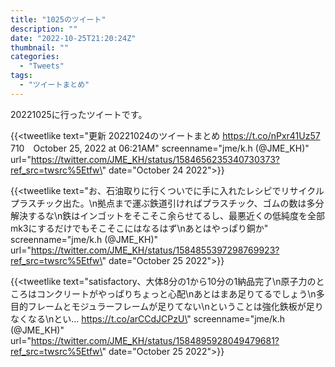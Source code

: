 ```yaml
---
title: "1025のツイート"
description: ""
date: "2022-10-25T21:20:24Z"
thumbnail: ""
categories:
  - "Tweets"
tags:
  - "ツイートまとめ"
---
```

20221025に行ったツイートです。
<!--more-->
{{<tweetlike text=\"更新 20221024のツイートまとめ https://t.co/nPxr41Uz57 710　October 25, 2022 at 06:21AM\" screenname=\"jme/k.h (@JME_KH)\" url=\"https://twitter.com/JME_KH/status/1584656235340730373?ref_src=twsrc%5Etfw\" date=\"October 24 2022\">}}

{{<tweetlike text=\"お、石油取りに行くついでに手に入れたレシピでリサイクルプラスチック出た。\n拠点まで運ぶ鉄道引ければプラスチック、ゴムの数は多分解決するな\n鉄はインゴットをそこそこ余らせてるし、最悪近くの低純度を全部mk3にするだけでもそこそこにはなるはず\nあとはやっぱり銅か\" screenname=\"jme/k.h (@JME_KH)\" url=\"https://twitter.com/JME_KH/status/1584855397298769923?ref_src=twsrc%5Etfw\" date=\"October 25 2022\">}}

{{<tweetlike text=\"satisfactory、大体8分の1から10分の1納品完了\n原子力のところはコンクリートがやっぱりちょっと心配\nあとはまあ足りてるでしょう\n多目的フレームとモジュラーフレームが足りてない\nということは強化鉄板が足りなくなる\nとい… https://t.co/arCCdJCPzU\" screenname=\"jme/k.h (@JME_KH)\" url=\"https://twitter.com/JME_KH/status/1584895928049479681?ref_src=twsrc%5Etfw\" date=\"October 25 2022\">}}

